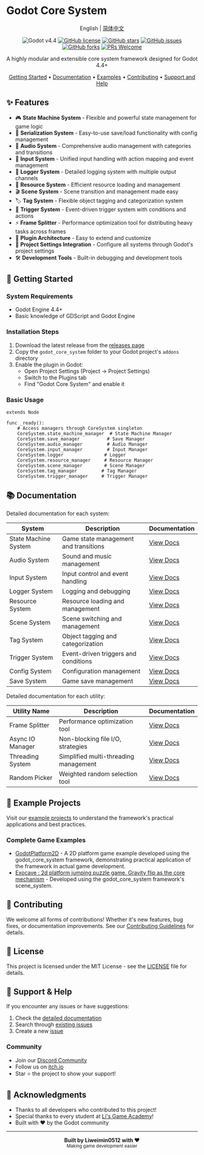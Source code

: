 # Godot Core System

<div align="center">

English | [简体中文](README.md)

![Godot v4.4](https://img.shields.io/badge/Godot-v4.4-478cbf?logo=godot-engine&logoColor=white)
[![GitHub license](https://img.shields.io/github/license/Liweimin0512/godot_core_system)](LICENSE)
[![GitHub stars](https://img.shields.io/github/stars/Liweimin0512/godot_core_system)](https://github.com/Liweimin0512/godot_core_system/stargazers)
[![GitHub issues](https://img.shields.io/github/issues/Liweimin0512/godot_core_system)](https://github.com/Liweimin0512/godot_core_system/issues)
[![GitHub forks](https://img.shields.io/github/forks/Liweimin0512/godot_core_system)](https://github.com/Liweimin0512/godot_core_system/network)
[![PRs Welcome](https://img.shields.io/badge/PRs-welcome-brightgreen.svg)](CONTRIBUTING.md)

A highly modular and extensible core system framework designed for Godot 4.4+

[Getting Started](#-getting-started) •
[Documentation](docs/) •
[Examples](examples/) •
[Contributing](docs/CONTRIBUTING.md) •
[Support and Help](#-support--help)

</div>

## ✨ Features

- 🎮 **State Machine System** - Flexible and powerful state management for game logic
- 💾 **Serialization System** - Easy-to-use save/load functionality with config management
- 🎵 **Audio System** - Comprehensive audio management with categories and transitions
- 🎯 **Input System** - Unified input handling with action mapping and event management
- 📝 **Logger System** - Detailed logging system with multiple output channels
- 🎨 **Resource System** - Efficient resource loading and management
- 🎬 **Scene System** - Scene transition and management made easy
- 🏷️ **Tag System** - Flexible object tagging and categorization system
- 🔄 **Trigger System** - Event-driven trigger system with conditions and actions
- ⚡ **Frame Splitter** - Performance optimization tool for distributing heavy tasks across frames
- 🔧 **Plugin Architecture** - Easy to extend and customize
- 📱 **Project Settings Integration** - Configure all systems through Godot's project settings
- 🛠️ **Development Tools** - Built-in debugging and development tools

## 🚀 Getting Started

### System Requirements

- Godot Engine 4.4+
- Basic knowledge of GDScript and Godot Engine

### Installation Steps

1. Download the latest release from the [releases page](https://github.com/Liweimin0512/godot_core_system/releases)
2. Copy the `godot_core_system` folder to your Godot project's `addons` directory
3. Enable the plugin in Godot:
   - Open Project Settings (Project -> Project Settings)
   - Switch to the Plugins tab
   - Find "Godot Core System" and enable it

### Basic Usage

```gdscript
extends Node

func _ready():
    # Access managers through CoreSystem singleton
    CoreSystem.state_machine_manager  # State Machine Manager
    CoreSystem.save_manager          # Save Manager
    CoreSystem.audio_manager         # Audio Manager
    CoreSystem.input_manager         # Input Manager
    CoreSystem.logger               # Logger
    CoreSystem.resource_manager     # Resource Manager
    CoreSystem.scene_manager        # Scene Manager
    CoreSystem.tag_manager         # Tag Manager
    CoreSystem.trigger_manager     # Trigger Manager
```

## 📚 Documentation

Detailed documentation for each system:

| System               | Description                           | Documentation                             |
| -------------------- | ------------------------------------- | ----------------------------------------- |
| State Machine System | Game state management and transitions | [View Docs](docs/systems/state_machine_system.md) |
| Audio System         | Sound and music management            | [View Docs](docs/systems/audio_system.md)         |
| Input System         | Input control and event handling      | [View Docs](docs/systems/input_system.md)         |
| Logger System        | Logging and debugging                 | [View Docs](docs/systems/logger_system.md)        |
| Resource System      | Resource loading and management       | [View Docs](docs/systems/resource_system.md)      |
| Scene System         | Scene switching and management        | [View Docs](docs/systems/scene_system.md)         |
| Tag System           | Object tagging and categorization     | [View Docs](docs/systems/tag_system.md)           |
| Trigger System       | Event-driven triggers and conditions  | [View Docs](docs/systems/trigger_system.md)       |
| Config System        | Configuration management              | [View Docs](docs/systems/config_system.md)        |
| Save System          | Game save management                  | [View Docs](docs/systems/save_system.md)          |

Detailed documentation for each utility:

| Utility Name         | Description                           | Documentation                             |
|-------------------|----------------------------------|----------------------------------------|
| Frame Splitter       | Performance optimization tool         | [View Docs](docs/utils/frame_splitter.md)       |
| Async IO Manager     | Non-blocking file I/O, strategies   | [View Docs](docs/utils/async_io_manager.md)   |
| Threading System     | Simplified multi-threading management | [View Docs](docs/utils/threading_system.md)     |
| Random Picker        | Weighted random selection tool        | [View Docs](docs/utils/random_picker.md)      |

## 🌟 Example Projects

Visit our [example projects](examples/) to understand the framework's practical applications and best practices.

### Complete Game Examples

- [GodotPlatform2D](https://github.com/LiGameAcademy/GodotPlatform2D) - A 2D platform game example developed using the godot_core_system framework, demonstrating practical application of the framework in actual game development.
- [Exocave : 2d platform jumping puzzle game. Gravity flip as the core mechanism](https://github.com/youer0219/Exocave) - Developed using the godot_core_system framework's scene_system.

## 🤝 Contributing

We welcome all forms of contributions! Whether it's new features, bug fixes, or documentation improvements. See our [Contributing Guidelines](docs/CONTRIBUTING.md) for details.

## 📄 License

This project is licensed under the MIT License - see the [LICENSE](LICENSE) file for details.

## 💖 Support & Help

If you encounter any issues or have suggestions:

1. Check the [detailed documentation](docs/)
2. Search through [existing issues](https://github.com/Liweimin0512/godot_core_system/issues)
3. Create a new [issue](https://github.com/Liweimin0512/godot_core_system/issues/new)

### Community

- Join our [Discord Community](https://discord.gg/V5nuzC2BcJ)
- Follow us on [itch.io](https://godot-li.itch.io/)
- Star ⭐ the project to show your support!

## 🙏 Acknowledgments

- Thanks to all developers who contributed to this project!
- Special thanks to every student at [Li's Game Academy](https://wx.zsxq.com/group/28885154818841)!
- Built with ❤️ by the Godot community

---

<div align="center">
    <strong>Built by Liweimin0512 with ❤️</strong><br>
    <sub>Making game development easier</sub>
</div>